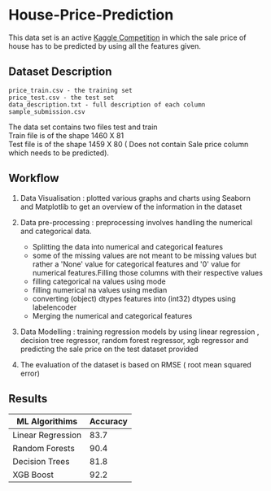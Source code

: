 # House-Price-Prediction

This data set is an active [Kaggle Competition](https://www.kaggle.com/competitions/house-prices-advanced-regression-techniques/overview) in which the sale price of house has to be predicted by using all the features given.


## Dataset Description
	price_train.csv - the training set
	price_test.csv - the test set
	data_description.txt - full description of each column
	sample_submission.csv 
The data set contains two files test and train\
Train file is of the shape 1460 X 81\
Test file is of the shape 1459 X 80 ( Does not contain Sale price column which needs to be predicted).


## Workflow 

1) Data Visualisation : plotted various graphs and charts using Seaborn and Matplotlib to get an overview of the information in the dataset 
2) Data pre-processing : preprocessing involves handling the numerical and categorical data.
	* Splitting the data into numerical and categorical features
	* some of the missing values are not meant to be missing values but rather a 'None' value for categorical features and '0' value for 					numerical features.Filling those columns with their respective values
	* filling categorical na values using mode
	* filling numerical na values using median
	* converting (object) dtypes features into (int32) dtypes using labelencoder
	* Merging the numerical and categorical features
				
3) Data Modelling : training regression models by using linear regression , decision tree regressor, random forest regressor, xgb regressor and predicting the sale price on the test dataset provided
4) The evaluation of the dataset is based on RMSE ( root mean squared error) 


## Results 

|  ML Algorithims   |  Accuracy |
| ----------------- | --------- |
| Linear Regression |  83.7     |
| Random Forests    |  90.4 	| 
| Decision Trees    |  81.8	|
|    XGB Boost      |  92.2	|
